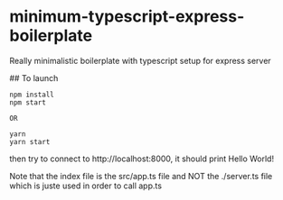 # minimum-typescript-express-boilerplate

Really minimalistic boilerplate with typescript setup for express server

## To launch

```
npm install
npm start

OR

yarn
yarn start
```

then try to connect to http://localhost:8000, it should print Hello World!

Note that the index file is the src/app.ts file and NOT the ./server.ts file which is juste used in order to call app.ts
